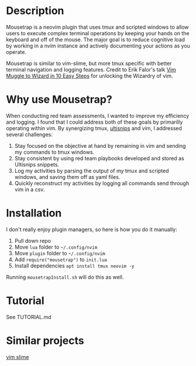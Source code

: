 # Description

Mousetrap is a neovim plugin that uses tmux and scripted windows to allow users to execute complex terminal operations by keeping your hands on the keyboard and off of the mouse.  The major goal is to reduce cognitive load by working in a nvim instance and actively documenting your actions as you operate.

Mousetrap is similar to vim-slime, but more tmux specific with better terminal navigation and logging features.  Credit to Erik Falor's talk [Vim Muggle to Wizard in 10 Easy Steps](youtube.com/watch?v=-7RSVclyOEg) for unlocking the Wizardry of vim.

# Why use Mousetrap?

When conducting red team assessments, I wanted to improve my efficiency and logging.  I found that I could address both of these goals by primarilly operating within vim.  By synergizing tmux, [ultisnips](https://github.com/SirVer/ultisnips) and vim, I addressed several challenges:

1) Stay focused on the objective at hand by remaining in vim and sending my commands to tmux windows.
2) Stay consistent by using red team playbooks developed and stored as Ultisnips snippets.
3) Log my activities by parsing the output of my tmux and scripted windows, and saving them off as yaml files.
4) Quickly reconstruct my activities by logging all commands send through vim in a csv.

# Installation

I don't really enjoy plugin managers, so here is how you do it manually:
1) Pull down repo
2) Move `lua` folder to `~/.config/nvim`
3) Move `plugin` folder to `~/.config/nvim`
4) Add `require("mousetrap")` to `init.lua`
5) Install dependencies
`apt install tmux neovim -y`

Running `mousetrapInstall.sh` will do this as well.

# Tutorial

See TUTORIAL.md

# Similar projects

[vim slime](https://github.com/christoomey/vim-tmux-runner)
